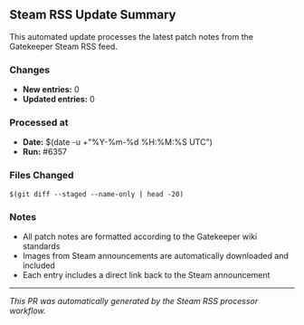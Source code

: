 ## Steam RSS Update Summary

This automated update processes the latest patch notes from the Gatekeeper Steam RSS feed.

### Changes
- **New entries:** 0
- **Updated entries:** 0

### Processed at
- **Date:** $(date -u +"%Y-%m-%d %H:%M:%S UTC")
- **Run:** #6357

### Files Changed
```
$(git diff --staged --name-only | head -20)
```

### Notes
- All patch notes are formatted according to the Gatekeeper wiki standards
- Images from Steam announcements are automatically downloaded and included
- Each entry includes a direct link back to the Steam announcement

---
*This PR was automatically generated by the Steam RSS processor workflow.*
